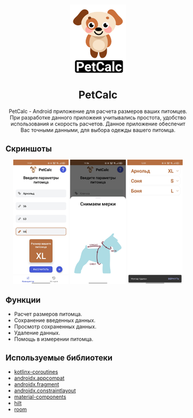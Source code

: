 <p align="center">
  <img width="30%" height="auto" src="readme/readme_logo.png">
</p>

<h1 align="center">PetCalc</h1>

<p align="center">  
PetCalc -  Android приложение для расчета размеров ваших питомцев. При разработке данного приложеия учитывались простота, удобство использования и скорость расчетов. Данное приложение обеспечит Вас точными данными, для выбора одежды вашего питомца.
</p>

Скриншоты
--------

<p align="center">
  <img src="readme/screenshot_1.jpg" width="30%" height="auto">
  <img src="readme/screenshot_3.jpg" width="30%" height="auto">
  <img src="readme/screenshot_4.jpg" width="30%" height="auto">
</p>

Функции
--------

* Расчет размеров питомца.
* Сохранение введенных данных.
* Просмотр сохраненных данных.
* Удаление данных.
* Помощь в измерении питомца.

Используемые библиотеки
--------------

* [kotlinx-coroutines](https://github.com/Kotlin/kotlinx.coroutines)
* [androidx.appcompat](https://developer.android.com/jetpack/androidx/releases/appcompat)
* [androidx.fragment](https://developer.android.com/jetpack/androidx/releases/fragment)
* [androidx.constraintlayout](https://developer.android.com/jetpack/androidx/releases/constraintlayout)
* [material-components](https://github.com/material-components/material-components-android)
* [hilt](https://developer.android.com/training/dependency-injection/hilt-android)
* [room](https://developer.android.com/jetpack/androidx/releases/room)